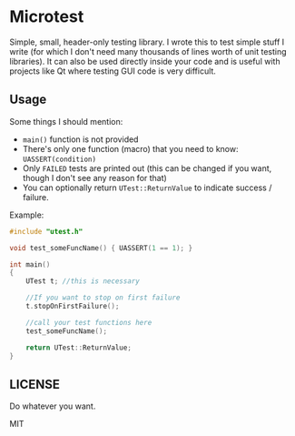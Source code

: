 Microtest
====

Simple, small, header-only testing library. I wrote this to test simple stuff I write (for which I don't need many thousands of lines worth of unit testing libraries). It can also be used directly inside your code and is useful with projects like Qt where testing GUI code is very difficult.

## Usage

Some things I should mention:
- `main()` function is not provided
- There's only one function (macro) that you need to know: `UASSERT(condition)`
- Only `FAILED` tests are printed out (this can be changed if you want, though I don't see any reason for that)
- You can optionally return `UTest::ReturnValue` to indicate success / failure.

Example:

```cpp
#include "utest.h"

void test_someFuncName() { UASSERT(1 == 1); }

int main()
{
    UTest t; //this is necessary

    //If you want to stop on first failure
    t.stopOnFirstFailure();

    //call your test functions here
    test_someFuncName();

    return UTest::ReturnValue;
}
```

## LICENSE

Do whatever you want.

MIT
